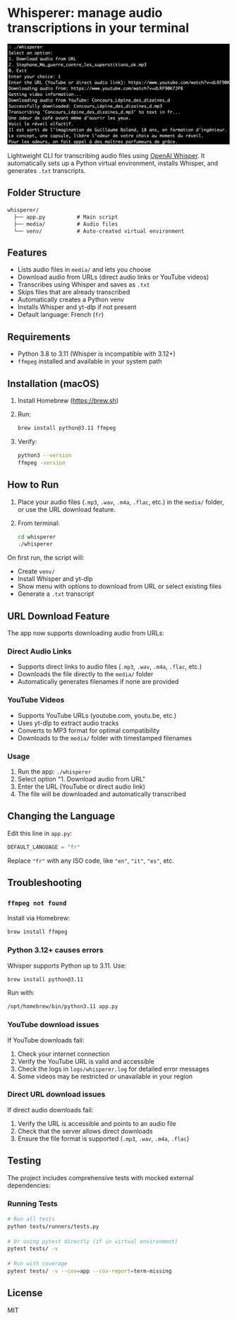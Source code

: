 # Whisperer: manage audio transcriptions in your terminal

![Example](example.png)

Lightweight CLI for transcribing audio files using [OpenAI Whisper](https://github.com/openai/whisper). It automatically sets up a Python virtual environment, installs Whisper, and generates `.txt` transcripts.

## Folder Structure

```
whisperer/
  ├── app.py          # Main script
  ├── media/          # Audio files
  └── venv/           # Auto-created virtual environment
```

## Features

- Lists audio files in `media/` and lets you choose
- Download audio from URLs (direct audio links or YouTube videos)
- Transcribes using Whisper and saves as `.txt`
- Skips files that are already transcribed
- Automatically creates a Python venv
- Installs Whisper and yt-dlp if not present
- Default language: French (`fr`)

## Requirements

- Python 3.8 to 3.11 (Whisper is incompatible with 3.12+)
- `ffmpeg` installed and available in your system path

## Installation (macOS)

1. Install Homebrew (https://brew.sh)
2. Run:

   ```bash
   brew install python@3.11 ffmpeg
   ```

3. Verify:

   ```bash
   python3 --version
   ffmpeg -version
   ```

## How to Run

1. Place your audio files (`.mp3`, `.wav`, `.m4a`, `.flac`, etc.) in the `media/` folder, or use the URL download feature.
2. From terminal:

   ```bash
   cd whisperer
   ./whisperer
   ```

On first run, the script will:
- Create `venv/`
- Install Whisper and yt-dlp
- Show menu with options to download from URL or select existing files
- Generate a `.txt` transcript

## URL Download Feature

The app now supports downloading audio from URLs:

### Direct Audio Links
- Supports direct links to audio files (`.mp3`, `.wav`, `.m4a`, `.flac`, etc.)
- Downloads the file directly to the `media/` folder
- Automatically generates filenames if none are provided

### YouTube Videos
- Supports YouTube URLs (youtube.com, youtu.be, etc.)
- Uses yt-dlp to extract audio tracks
- Converts to MP3 format for optimal compatibility
- Downloads to the `media/` folder with timestamped filenames

### Usage
1. Run the app: `./whisperer`
2. Select option "1. Download audio from URL"
3. Enter the URL (YouTube or direct audio link)
4. The file will be downloaded and automatically transcribed

## Changing the Language

Edit this line in `app.py`:

```python
DEFAULT_LANGUAGE = "fr"
```

Replace `"fr"` with any ISO code, like `"en"`, `"it"`, `"es"`, etc.

## Troubleshooting

### `ffmpeg not found`

Install via Homebrew:

```bash
brew install ffmpeg
```

### Python 3.12+ causes errors

Whisper supports Python up to 3.11. Use:

```bash
brew install python@3.11
```

Run with:

```bash
/opt/homebrew/bin/python3.11 app.py
```

### YouTube download issues

If YouTube downloads fail:
1. Check your internet connection
2. Verify the YouTube URL is valid and accessible
3. Check the logs in `logs/whisperer.log` for detailed error messages
4. Some videos may be restricted or unavailable in your region

### Direct URL download issues

If direct audio downloads fail:
1. Verify the URL is accessible and points to an audio file
2. Check that the server allows direct downloads
3. Ensure the file format is supported (`.mp3`, `.wav`, `.m4a`, `.flac`)

## Testing

The project includes comprehensive tests with mocked external dependencies:

### Running Tests

```bash
# Run all tests
python tests/runners/tests.py

# Or using pytest directly (if in virtual environment)
pytest tests/ -v

# Run with coverage
pytest tests/ -v --cov=app --cov-report=term-missing
```



## License

MIT
